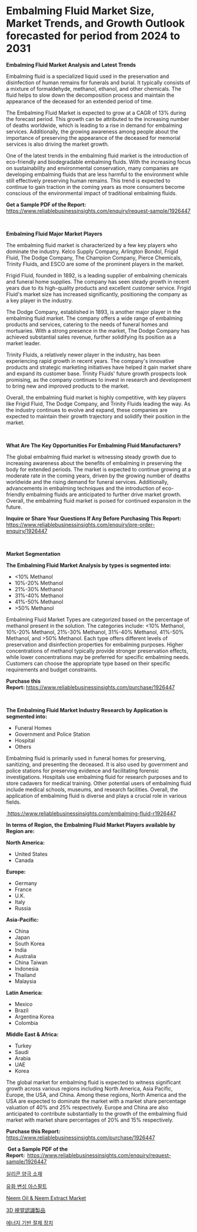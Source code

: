 <p><h1>Embalming Fluid Market Size, Market Trends, and Growth Outlook forecasted for period from 2024 to 2031</h1></p><p><strong>Embalming Fluid Market Analysis and Latest Trends</strong></p>
<p><p>Embalming fluid is a specialized liquid used in the preservation and disinfection of human remains for funerals and burial. It typically consists of a mixture of formaldehyde, methanol, ethanol, and other chemicals. The fluid helps to slow down the decomposition process and maintain the appearance of the deceased for an extended period of time.</p><p>The Embalming Fluid Market is expected to grow at a CAGR of 13% during the forecast period. This growth can be attributed to the increasing number of deaths worldwide, which is leading to a rise in demand for embalming services. Additionally, the growing awareness among people about the importance of preserving the appearance of the deceased for memorial services is also driving the market growth.</p><p>One of the latest trends in the embalming fluid market is the introduction of eco-friendly and biodegradable embalming fluids. With the increasing focus on sustainability and environmental conservation, many companies are developing embalming fluids that are less harmful to the environment while still effectively preserving human remains. This trend is expected to continue to gain traction in the coming years as more consumers become conscious of the environmental impact of traditional embalming fluids.</p></p>
<p><strong>Get a Sample PDF of the Report:&nbsp;</strong> <a href="https://www.reliablebusinessinsights.com/enquiry/request-sample/1926447">https://www.reliablebusinessinsights.com/enquiry/request-sample/1926447</a></p>
<p>&nbsp;</p>
<p><strong>Embalming Fluid Major Market Players</strong></p>
<p><p>The embalming fluid market is characterized by a few key players who dominate the industry. Kelco Supply Company, Arlington Bondol, Frigid Fluid, The Dodge Company, The Champion Company, Pierce Chemicals, Trinity Fluids, and ESCO are some of the prominent players in the market.</p><p>Frigid Fluid, founded in 1892, is a leading supplier of embalming chemicals and funeral home supplies. The company has seen steady growth in recent years due to its high-quality products and excellent customer service. Frigid Fluid's market size has increased significantly, positioning the company as a key player in the industry.</p><p>The Dodge Company, established in 1893, is another major player in the embalming fluid market. The company offers a wide range of embalming products and services, catering to the needs of funeral homes and mortuaries. With a strong presence in the market, The Dodge Company has achieved substantial sales revenue, further solidifying its position as a market leader.</p><p>Trinity Fluids, a relatively newer player in the industry, has been experiencing rapid growth in recent years. The company's innovative products and strategic marketing initiatives have helped it gain market share and expand its customer base. Trinity Fluids' future growth prospects look promising, as the company continues to invest in research and development to bring new and improved products to the market.</p><p>Overall, the embalming fluid market is highly competitive, with key players like Frigid Fluid, The Dodge Company, and Trinity Fluids leading the way. As the industry continues to evolve and expand, these companies are expected to maintain their growth trajectory and solidify their position in the market.</p></p>
<p>&nbsp;</p>
<p><strong>What Are The Key Opportunities For Embalming Fluid Manufacturers?</strong></p>
<p><p>The global embalming fluid market is witnessing steady growth due to increasing awareness about the benefits of embalming in preserving the body for extended periods. The market is expected to continue growing at a moderate rate in the coming years, driven by the growing number of deaths worldwide and the rising demand for funeral services. Additionally, advancements in embalming techniques and the introduction of eco-friendly embalming fluids are anticipated to further drive market growth. Overall, the embalming fluid market is poised for continued expansion in the future.</p></p>
<p><strong>Inquire or Share Your Questions If Any Before Purchasing This Report:</strong> <a href="https://www.reliablebusinessinsights.com/enquiry/pre-order-enquiry/1926447">https://www.reliablebusinessinsights.com/enquiry/pre-order-enquiry/1926447</a></p>
<p>&nbsp;</p>
<p><strong>Market Segmentation</strong></p>
<p><strong>The Embalming Fluid Market Analysis by types is segmented into:</strong></p>
<p><ul><li><10% Methanol</li><li>10%-20% Methanol</li><li>21%-30% Methanol</li><li>31%-40% Methanol</li><li>41%-50% Methanol</li><li>>50% Methanol</li></ul></p>
<p><p>Embalming Fluid Market Types are categorized based on the percentage of methanol present in the solution. The categories include: <10% Methanol, 10%-20% Methanol, 21%-30% Methanol, 31%-40% Methanol, 41%-50% Methanol, and >50% Methanol. Each type offers different levels of preservation and disinfection properties for embalming purposes. Higher concentrations of methanol typically provide stronger preservation effects, while lower concentrations may be preferred for specific embalming needs. Customers can choose the appropriate type based on their specific requirements and budget constraints.</p></p>
<p><strong>Purchase this Report:&nbsp;</strong><a href="https://www.reliablebusinessinsights.com/purchase/1926447">https://www.reliablebusinessinsights.com/purchase/1926447</a></p>
<p>&nbsp;</p>
<p><strong>The Embalming Fluid Market Industry Research by Application is segmented into:</strong></p>
<p><ul><li>Funeral Homes</li><li>Government and Police Station</li><li>Hospital</li><li>Others</li></ul></p>
<p><p>Embalming fluid is primarily used in funeral homes for preserving, sanitizing, and presenting the deceased. It is also used by government and police stations for preserving evidence and facilitating forensic investigations. Hospitals use embalming fluid for research purposes and to store cadavers for medical training. Other potential users of embalming fluid include medical schools, museums, and research facilities. Overall, the application of embalming fluid is diverse and plays a crucial role in various fields.</p></p>
<p><a href="https://www.reliablebusinessinsights.com/embalming-fluid-r1926447">&nbsp;https://www.reliablebusinessinsights.com/embalming-fluid-r1926447</a></p>
<p><strong>In terms of Region, the Embalming Fluid Market Players available by Region are:</strong></p>
<p>
    <p> <strong> North America: </strong>
        <ul>
            <li>United States</li>
            <li>Canada</li>
        </ul>
        </p> 
    <p> <strong> Europe: </strong>
        <ul>
            <li>Germany</li>
            <li>France</li>
            <li>U.K.</li>
            <li>Italy</li>
            <li>Russia</li>
        </ul>
        </p> 
    <p> <strong> Asia-Pacific: </strong>
        <ul>
            <li>China</li>
            <li>Japan</li>
            <li>South Korea</li>
            <li>India</li>
            <li>Australia</li>
            <li>China Taiwan</li>
            <li>Indonesia</li>
            <li>Thailand</li>
            <li>Malaysia</li>
        </ul>
        </p> 
    <p> <strong> Latin America: </strong>
        <ul>
            <li>Mexico</li>
            <li>Brazil</li>
            <li>Argentina Korea</li>
            <li>Colombia</li>
        </ul>
        </p> 
    <p> <strong> Middle East & Africa: </strong>
        <ul>
            <li>Turkey</li>
            <li>Saudi</li>
            <li>Arabia</li>
            <li>UAE</li>
            <li>Korea</li>
        </ul>
    </p>
    </p>
<p><p>The global market for embalming fluid is expected to witness significant growth across various regions including North America, Asia Pacific, Europe, the USA, and China. Among these regions, North America and the USA are expected to dominate the market with a market share percentage valuation of 40% and 25% respectively. Europe and China are also anticipated to contribute substantially to the growth of the embalming fluid market with market share percentages of 20% and 15% respectively.</p></p>
<p><strong>Purchase this Report: </strong><a href="https://www.reliablebusinessinsights.com/purchase/1926447">https://www.reliablebusinessinsights.com/purchase/1926447</a></p>
<p>&nbsp;<strong>Get a Sample PDF of the Report:&nbsp;&nbsp;</strong><a href="https://www.reliablebusinessinsights.com/enquiry/request-sample/1926447">https://www.reliablebusinessinsights.com/enquiry/request-sample/1926447</a></p>
<p><strong></strong></p>
<p><p><a href="https://github.com/fredrickeglers/Market-Research-Report-List-2/blob/main/7074240108498.md">실리콘 양극 소재</a></p><p><a href="https://medium.com/@sandubujor71/%EA%B8%80%EB%A1%9C%EB%B2%8C-%EC%9C%B5%ED%95%A9-%EB%B3%80%EA%B2%BD%EB%90%9C-%EC%95%84%EC%8A%A4%ED%8C%94%ED%8A%B8-%EC%8B%9C%EC%9E%A5-%EA%B7%9C%EB%AA%A8%EB%8A%94-%EC%82%B0%EC%97%85-%EC%98%88%EC%B8%A1%EC%97%90-%EB%94%B0%EB%A5%B4%EB%A9%B4-2024%EB%85%84%EB%B6%80%ED%84%B0-2031%EB%85%84%EA%B9%8C%EC%A7%80-%EC%95%BD-%EC%9D%98-cagr%EC%9D%84-%EA%B2%BD%ED%97%98-%ED%95%A0-%EA%B2%83%EC%9C%BC%EB%A1%9C-%EC%98%88%EC%83%81%EB%90%A9%EB%8B%88%EB%8B%A4-61e21fbf5348">유화 변성 아스팔트</a></p><p><a href="https://issuu.com/reportprime-2/docs/neem-oil-neem-extract-market-size-2030.pptx">Neem Oil & Neem Extract Market</a></p><p><a href="https://medium.com/@pattypetd0/%E3%82%B0%E3%83%AD%E3%83%BC%E3%83%90%E3%83%AB3d%E8%A6%96%E8%A6%9A%E8%AA%8D%E8%AD%98%E8%A3%BD%E5%93%81%E5%B8%82%E5%A0%B4%E3%81%AF-2024%E5%B9%B4%E3%81%8B%E3%82%892031%E5%B9%B4%E3%81%BE%E3%81%A7%E3%81%AE%E6%9C%9F%E9%96%93%E3%81%AB%E5%B9%B4%E9%96%93-%E3%81%AEcagr%E3%81%A7%E6%88%90%E9%95%B7%E3%81%99%E3%82%8B%E3%81%A8%E4%BA%88%E6%B8%AC%E3%81%95%E3%82%8C%E3%81%A6%E3%81%84%E3%81%BE%E3%81%99-ea19d1eff203">3D 視覚認識製品</a></p><p><a href="https://medium.com/@sarabits48/%EC%97%90%EB%84%88%EC%A7%80-%EA%B8%B0%EB%B0%98-%EC%86%8C%EC%9E%91%EC%9A%A9-%EC%9E%A5%EC%B9%98-%EC%8B%9C%EC%9E%A5-%EC%A0%90%EC%9C%A0%EC%9C%A8-%EB%B0%8F-%EC%8B%A0%EA%B7%9C-%ED%8A%B8%EB%A0%8C%EB%93%9C-%EB%B6%84%EC%84%9D-%EC%9C%A0%ED%98%95-%EC%9D%91%EC%9A%A9-%EC%A2%85%EB%A3%8C%EC%9A%A9%EB%8F%84-%EB%B3%84-%EB%B0%8F-2024%EB%85%84%EB%B6%80%ED%84%B0-2031%EB%85%84%EA%B9%8C%EC%A7%80%EC%9D%98-%EC%98%88%EC%B8%A1-234cf190f0c3">에너지 기반 절제 장치</a></p></p>